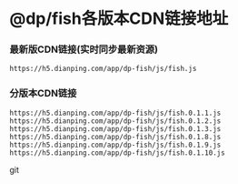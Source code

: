 # @dp/fish各版本CDN链接地址

### 最新版CDN链接(实时同步最新资源)
```
https://h5.dianping.com/app/dp-fish/js/fish.js
```

### 分版本CDN链接
```
https://h5.dianping.com/app/dp-fish/js/fish.0.1.1.js
https://h5.dianping.com/app/dp-fish/js/fish.0.1.2.js
https://h5.dianping.com/app/dp-fish/js/fish.0.1.3.js
https://h5.dianping.com/app/dp-fish/js/fish.0.1.8.js
https://h5.dianping.com/app/dp-fish/js/fish.0.1.9.js
https://h5.dianping.com/app/dp-fish/js/fish.0.1.10.js
```
git 